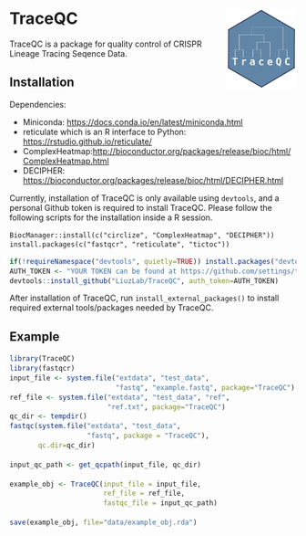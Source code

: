 # TraceQC <img src="man/figures/hexsticker.png" align="right" height="140"/>

TraceQC is a package for quality control of CRISPR Lineage Tracing Seqence Data.

## Installation

Dependencies:
- Miniconda: https://docs.conda.io/en/latest/miniconda.html
- reticulate which is an R interface to Python: https://rstudio.github.io/reticulate/
- ComplexHeatmap:http://bioconductor.org/packages/release/bioc/html/ComplexHeatmap.html
- DECIPHER: https://bioconductor.org/packages/release/bioc/html/DECIPHER.html

Currently, installation of TraceQC is only available using `devtools`, and a personal Github token is required to install TraceQC. Please follow the following scripts for the installation inside a R session.

```
BiocManager::install(c("circlize", "ComplexHeatmap", "DECIPHER"))
install.packages(c("fastqcr", "reticulate", "tictoc"))
```

```r
if(!requireNamespace("devtools", quietly=TRUE)) install.packages("devtools")
AUTH_TOKEN <- "YOUR TOKEN can be found at https://github.com/settings/tokens"
devtools::install_github("LiuzLab/TraceQC", auth_token=AUTH_TOKEN)
```
After installation of TraceQC, run `install_external_packages()` to install required external tools/packages needed by TraceQC.


## Example

```r
library(TraceQC)
library(fastqcr)
input_file <- system.file("extdata", "test_data",
                          "fastq", "example.fastq", package="TraceQC")
ref_file <- system.file("extdata", "test_data", "ref",
                        "ref.txt", package="TraceQC")
qc_dir <- tempdir()
fastqc(system.file("extdata", "test_data",
                   "fastq", package = "TraceQC"),
       qc.dir=qc_dir)

input_qc_path <- get_qcpath(input_file, qc_dir)

example_obj <- TraceQC(input_file = input_file,
                       ref_file = ref_file,
                       fastqc_file = input_qc_path)

save(example_obj, file="data/example_obj.rda")
```
